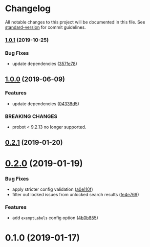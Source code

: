 # Changelog

All notable changes to this project will be documented in this file. See [standard-version](https://github.com/conventional-changelog/standard-version) for commit guidelines.

### [1.0.1](https://github.com/dessant/repo-lockdown-app/compare/v1.0.0...v1.0.1) (2019-10-25)


### Bug Fixes

* update dependencies ([357fe78](https://github.com/dessant/repo-lockdown-app/commit/357fe78cf5aa50902f6f09c504ec0970249aa618))

## [1.0.0](https://github.com/dessant/repo-lockdown-app/compare/v0.2.1...v1.0.0) (2019-06-09)


### Features

* update dependencies ([04338d5](https://github.com/dessant/repo-lockdown-app/commit/04338d5))


### BREAKING CHANGES

* probot < 9.2.13 no longer supported.



<a name="0.2.1"></a>
## [0.2.1](https://github.com/dessant/repo-lockdown-app/compare/v0.2.0...v0.2.1) (2019-01-20)



<a name="0.2.0"></a>
# [0.2.0](https://github.com/dessant/repo-lockdown-app/compare/v0.1.0...v0.2.0) (2019-01-19)


### Bug Fixes

* apply stricter config validation ([a0e110f](https://github.com/dessant/repo-lockdown-app/commit/a0e110f))
* filter out locked issues from unlocked search results ([fe4e769](https://github.com/dessant/repo-lockdown-app/commit/fe4e769))


### Features

* add `exemptLabels` config option ([4b0b855](https://github.com/dessant/repo-lockdown-app/commit/4b0b855))



<a name="0.1.0"></a>
# 0.1.0 (2019-01-17)
